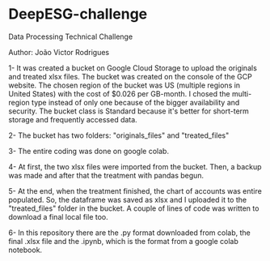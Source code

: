 # DeepESG-challenge
Data Processing Technical Challenge

Author: João Victor Rodrigues

1- It was created a bucket on Google Cloud Storage to upload the originals and treated xlsx files. The bucket was created on the console of the GCP website.
The chosen region of the bucket was US (multiple regions in United States) with the cost of $0.026 per GB-month. I chosed the multi-region type instead of only one because of the bigger availability and security. The bucket class is Standard because it's better for short-term storage and frequently accessed data.

2- The bucket has two folders: "originals_files" and "treated_files"

3- The entire coding was done on google colab. 

4- At first, the two xlsx files were imported from the bucket. Then, a backup was made and after that the treatment with pandas begun.

5- At the end, when the treatment finished, the chart of accounts was entire populated. So, the dataframe was saved as xlsx and I uploaded it to the "treated_files" folder in the bucket. A couple of lines of code was written to download a final local file too.

6- In this repository there are the .py format downloaded from colab, the final .xlsx file and the .ipynb, which is the format from a google colab notebook.
